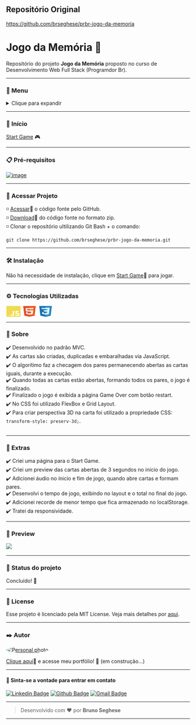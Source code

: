 ## Repositório Original

https://github.com/brseghese/prbr-jogo-da-memoria

# Jogo da Memória 💭

Repositório do projeto **Jogo da Memória** proposto no curso de Desenvolvimento Web Full Stack (Programdor Br).

---

### 🎯 Menu

<details>
<summary>Clique para expandir</summary>
◽ <a href="#inicio">Início</a> <br>
◽ <a href="#pre-requisitos">Pré-requisitos</a> <br>
◽ <a href="#acessar-projeto">Acessar Projeto</a> <br>
◽ <a href="#instalacao">Instalação</a> <br>
◽ <a href="#tecnologias">Tecnologias</a> <br>
◽ <a href="#sobre">Sobre</a> <br>
◽ <a href="#extras">Extras</a> <br>
◽ <a href="#preview">Preview</a> <br>
◽ <a href="#status">Status do Projeto</a> <br>
◽ <a href="#autor">Autor</a> <br>
</details>

---

<h3 id="inicio">🚀 Início</h3>

[Start Game](https://brseghese.github.io/prbr-jogo-da-memoria) 🎮

---

<h3 id="pre-requisitos">📋 Pré-requisitos</h3>

[![image](https://img.shields.io/badge/Google_chrome-4285F4?style=for-the-badge&logo=Google-chrome&logoColor=white)](https://www.google.pt/intl/pt-PT/chrome/)

---

<h3 id="acessar-projeto">📁 Acessar Projeto</h3>

◽ <a href="https://github.com/brseghese/prbr-jogo-da-memoria/tree/main">Acessar</a>🔗 o código fonte pelo GitHub. <br>
◽ <a href="https://github.com/brseghese/prbr-jogo-da-memoria/archive/refs/heads/main.zip">Download</a>🔗 do código fonte no formato zip.<br>
◽ Clonar o repositório ultilizando Git Bash + o comando:

```
git clone https://github.com/brseghese/prbr-jogo-da-memoria.git
```

---

<h3 id="instalacao">🛠️ Instalação</h3>

Não há necessidade de instalação, clique em [Start Game](https://brseghese.github.io/prbr-jogo-da-memoria)🔗 para jogar.

---

<h3 id="tecnologias">⚙️ Tecnologias Utilizadas</h3>

<div style="display: inline_block">
  <img align="center" alt="Bruno-Js" height="30" width="40" src="https://raw.githubusercontent.com/devicons/devicon/master/icons/javascript/javascript-plain.svg">
  <img align="center" alt="Bruno-HTML" height="30" width="40" src="https://raw.githubusercontent.com/devicons/devicon/master/icons/html5/html5-original.svg">
  <img align="center" alt="Bruno-CSS" height="30" width="40" src="https://raw.githubusercontent.com/devicons/devicon/master/icons/css3/css3-original.svg">
</div>

---

<h3 id="sobre">📍 Sobre</h3>

✔️ Desenvolvido no padrão MVC. <br>
✔️ As cartas são criadas, duplicadas e embaralhadas via JavaScript. <br>
✔️ O algorítimo faz a checagem dos pares permanecendo abertas as cartas iguais, durante a execução. <br>
✔️ Quando todas as cartas estão abertas, formando todos os pares, o jogo é finalizado. <br>
✔️ Finalizado o jogo é exibida a página Game Over com botão restart. <br>
✔️ No CSS foi utilizado FlexBox e Grid Layout. <br>
✔️ Para criar perspectiva 3D na carta foi utilizado a propriedade CSS: `transform-style: preserv-3d;`. <br><br>

---

<h3 id="extras">📢 Extras</h3>

✔️ Criei uma página para o Start Game. <br>
✔️ Criei um preview das cartas abertas de 3 segundos no início do jogo. <br>
✔️ Adicionei áudio no ínicio e fim de jogo, quando abre cartas e formam pares. <br>
✔️ Desenvolvi o tempo de jogo, exibindo no layout e o total no final do jogo. <br>
✔️ Adicionei recorde de menor tempo que fica armazenado no localStorage. <br>
✔️ Tratei da responsividade. <br>

---

<h3 id="preview">🎥 Preview</h3>

<img src="./assets/readme/progbr-jogo-da-memoria.gif" width="600px">

---

<h3 id="status">📌 Status do projeto</h3>

Concluído! 🌟

---

### 📝 License

Esse projeto é licenciado pela MIT License. Veja mais detalhes por [aqui](https://pt.wikipedia.org/wiki/Licen%C3%A7a_MIT).

---

### ✒️ Autor

<a href="https://github.com/brseghese"> <img style="border-radius: 50%;" src="https://avatars.githubusercontent.com/u/80193824?v=4" width="100px;" alt="Personal photo"/> </a>

[Clique aqui](https://brseghese.github.io)🔗 e acesse meu portfólio! 💼 (em construção...)

---

#### 💬 Sinta-se a vontade para entrar em contato

[![Linkedin Badge](https://img.shields.io/badge/LinkedIn-0077B5?style=for-the-badge&logo=linkedin&logoColor=white)](https://www.linkedin.com/in/brunoseghese/) [![Github Badge](https://img.shields.io/badge/GitHub-100000?style=for-the-badge&logo=github&logoColor=white)](https://github.com/brseghese) [![Gmail Badge](https://img.shields.io/badge/Gmail-D14836?style=for-the-badge&logo=gmail&logoColor=white)](mailto:brseghese@gmail.com)

---

> Desenvolvido com ❤️ por **Bruno Seghese**

---
